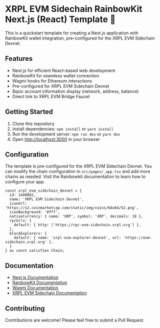 # XRPL EVM Sidechain RainbowKit Next.js (React) Template 🌈

This is a quickstart template for creating a Next.js application with RainbowKit wallet integration, pre-configured for the XRPL EVM Sidechain Devnet.

## Features

- Next.js for efficient React-based web development
- RainbowKit for seamless wallet connection
- Wagmi hooks for Ethereum interactions
- Pre-configured for XRPL EVM Sidechain Devnet
- Bqsic account information display (network, address, balance)
- Direct link to XRPL EVM Bridge Faucet

## Getting Started

1. Clone this repository
2. Install dependencies: `npm install` or `yarn install`
3. Run the development server: `npm run dev` or `yarn dev`
4. Open [http://localhost:3000](http://localhost:3000) in your browser

## Configuration

The template is pre-configured for the XRPL EVM Sidechain Devnet. You can modify the chain configuration in `src/pages/_app.tsx` and add more chains as needed. Visit the Rainbowkit documentation to learn how to configure your app.

```tsx
const xrpl_evm_sidechain_devnet = {
  id: 1440002,
  name: 'XRPL EVM Sidechain Devnet',
  iconUrl: 'https://s2.coinmarketcap.com/static/img/coins/64x64/52.png',
  iconBackground: '#fff',
  nativeCurrency: { name: 'XRP', symbol: 'XRP', decimals: 18 },
  rpcUrls: {
    default: { http: ['https://rpc-evm-sidechain.xrpl.org'] },
  },
  blockExplorers: {
    default: { name: 'xrpl-evm-explorer-devnet', url: 'https://evm-sidechain.xrpl.org' },
  }
} as const satisfies Chain;
```

## Documentation

- [Next.js Documentation](https://nextjs.org/docs)
- [RainbowKit Documentation](https://www.rainbowkit.com/docs)
- [Wagmi Documentation](https://wagmi.sh/)
- [XRPL EVM Sidechain Documentation](https://www.xrplevm.org/)

## Contributing

Contributions are welcome! Please feel free to submit a Pull Request.

